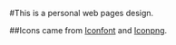 #This is a personal web pages design.

##Icons came from [Iconfont](http://www.iconfont.cn/collections/show/918) and [Iconpng](http://www.iconpng.com).



